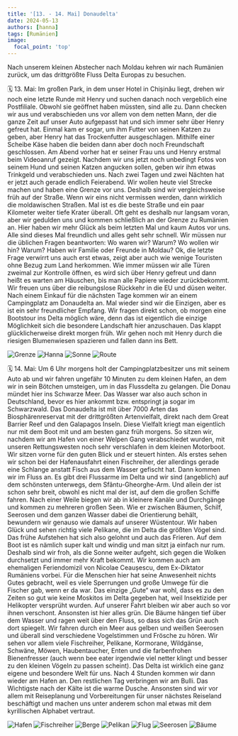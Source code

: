 ```yaml
---
title: '[13. - 14. Mai] Donaudelta'
date: 2024-05-13
authors: [hanna]
tags: [Rumänien]
image:
  focal_point: 'top'
---
```

Nach unserem kleinen Abstecher nach Moldau kehren wir nach Rumänien zurück, um das drittgrößte Fluss Delta Europas zu besuchen.

<!--more-->

🗓️ 13. Mai: Im großen Park, in dem unser Hotel in Chișinău liegt, drehen wir noch eine letzte Runde mit Henry und suchen danach noch vergeblich eine Postfiliale. Obwohl sie geöffnet haben müssten, sind alle zu. Dann checken wir aus und verabschieden uns vor allem von dem netten Mann, der die ganze Zeit auf unser Auto aufgepasst hat und sich immer sehr über Henry gefreut hat. Einmal kam er sogar, um ihm Futter von seinen Katzen zu geben, aber Henry hat das Trockenfutter ausgeschlagen. Mithilfe einer Scheibe Käse haben die beiden dann aber doch noch Freundschaft geschlossen. Am Abend vorher hat er seiner Frau uns und Henry erstmal beim Videoanruf gezeigt. Nachdem wir uns jetzt noch unbedingt Fotos von seinem Hund und seinen Katzen angucken sollen, geben wir ihm etwas Trinkgeld und verabschieden uns. Nach zwei Tagen und zwei Nächten hat er jetzt auch gerade endlich Feierabend. Wir wollen heute viel Strecke machen und haben eine Grenze vor uns. Deshalb sind wir vergleichsweise früh auf der Straße. Wenn wir eins nicht vermissen werden, dann wirklich die moldawischen Straßen. Mal ist es die beste Straße und ein paar Kilometer weiter tiefe Krater überall. Oft geht es deshalb nur langsam voran, aber wir gedulden uns und kommen schließlich an der Grenze zu Rumänien an. Hier haben wir mehr Glück als beim letzten Mal und kaum Autos vor uns. Alle sind dieses Mal freundlich und alles geht sehr schnell. Wir müssen nur die üblichen Fragen beantworten: Wo waren wir? Warum? Wo wollen wir hin? Warum? Haben wir Familie oder Freunde in Moldau? Ok, die letzte Frage verwirrt uns auch erst etwas, zeigt aber auch wie wenige Touristen ohne Bezug zum Land herkommen. Wie immer müssen wir alle Türen zweimal zur Kontrolle öffnen, es wird sich über Henry gefreut und dann heißt es warten am Häuschen, bis man alle Papiere wieder zurückbekommt. Wir freuen uns über die reibungslose Rückkehr in die EU und düsen weiter. Nach einem Einkauf für die nächsten Tage kommen wir an einem Campingplatz am Donaudelta an. Mal wieder sind wir die Einzigen, aber es ist ein sehr freundlicher Empfang. Wir fragen direkt schon, ob morgen eine Bootstour ins Delta möglich wäre, denn das ist eigentlich die einzige Möglichkeit sich die besondere Landschaft hier anzuschauen. Das klappt glücklicherweise direkt morgen früh. Wir gehen noch mit Henry durch die riesigen Blumenwiesen spazieren und fallen dann ins Bett.

<img src="Grenze.jpg" alt="Grenze" caption="">

<img src="Hanna.jpg" alt="Hanna" caption=" ">

<img src="Sonne.jpg" alt="Sonne" caption=" ">

<img src="Route_13.05.24.jpg" alt="Route" caption=" ">

🗓️ 14. Mai: Um 6 Uhr morgens holt der Campingplatzbesitzer uns mit seinem Auto ab und wir fahren ungefähr 10 Minuten zu dem kleinen Hafen, an dem wir in sein Bötchen umsteigen, um in das Flussdelta zu gelangen. Die Donau mündet hier ins Schwarze Meer. Das Wasser war also auch schon in Deutschland, bevor es hier ankommt bzw. entspringt ja sogar im Schwarzwald. Das Donaudelta ist mit über 7000 Arten das Biosphärenreservat mit der drittgrößten Artenvielfalt, direkt nach dem Great Barrier Reef und den Galapagos Inseln. Diese Vielfalt kriegt man eigentlich nur mit dem Boot mit und am besten ganz früh morgens. So sitzen wir, nachdem wir am Hafen von einer Welpen Gang verabschiedet wurden, mit unseren Rettungswesten noch sehr verschlafen in dem kleinen Motorboot. Wir sitzen vorne für den guten Blick und er steuert hinten. Als erstes sehen wir schon bei der Hafenausfahrt einen Fischreiher, der allerdings gerade eine Schlange anstatt Fisch aus dem Wasser gefischt hat. Dann kommen wir im Fluss an. Es gibt drei Flussarme im Delta und wir sind (angeblich) auf dem schönsten unterwegs, dem Sfântu-Gheorghe-Arm. Und allein der ist schon sehr breit, obwohl es nicht mal der ist, auf dem die großen Schiffe fahren. Nach einer Weile biegen wir ab in kleinere Kanäle und Durchgänge und kommen zu mehreren großen Seen. Wie er zwischen Bäumen, Schilf, Seerosen und dem ganzen Wasser dabei die Orientierung behält, bewundern wir genauso wie damals auf unserer Wüstentour. Wir haben Glück und sehen richtig viele Pelikane, die im Delta die größten Vögel sind. Das frühe Aufstehen hat sich also gelohnt und auch das Frieren. Auf dem Boot ist es nämlich super kalt und windig und man sitzt ja einfach nur rum. Deshalb sind wir froh, als die Sonne weiter aufgeht, sich gegen die Wolken durchsetzt und immer mehr Kraft bekommt. Wir kommen auch am ehemaligen Feriendomizil von Nicolae Ceaușescu, dem Ex-Diktator Rumäniens vorbei. Für die Menschen hier hat seine Anwesenheit nichts Gutes gebracht, weil es viele Sperrungen und große Umwege für die Fischer gab, wenn er da war. Das einzige „Gute“ war wohl, dass es zu den Zeiten so gut wie keine Moskitos im Delta gegeben hat, weil Insektizide per Helikopter versprüht wurden. Auf unserer Fahrt bleiben wir aber auch so vor ihnen verschont. Ansonsten ist hier alles grün. Die Bäume hängen tief über dem Wasser und ragen weit über den Fluss, so dass sich das Grün auch dort spiegelt. Wir fahren durch ein Meer aus gelben und weißen Seerosen und überall sind verschiedene Vogelstimmen und Frösche zu hören. Wir sehen vor allem viele Fischreiher, Pelikane, Kormorane, Wildgänse, Schwäne, Möwen, Haubentaucher, Enten und die farbenfrohen Bienenfresser (auch wenn bee eater irgendwie viel netter klingt und besser zu den kleinen Vögeln zu passen scheint). Das Delta ist wirklich eine ganz eigene und besondere Welt für uns. Nach 4 Stunden kommen wir dann wieder am Hafen an. Den restlichen Tag verbringen wir am Bulli. Das Wichtigste nach der Kälte ist die warme Dusche. Ansonsten sind wir vor allem mit Reiseplanung und Vorbereitungen für unser nächstes Reiseland beschäftigt und machen uns unter anderem schon mal etwas mit dem kyrillischen Alphabet vertraut.

<img src="Hafen.jpg" alt="Hafen" caption="">

<img src="Fischreiher.jpg" alt="Fischreiher" caption="">

<img src="Berge.jpg" alt="Berge" caption="">

<img src="Pelikan.jpg" alt="Pelikan" caption="">

<img src="Flug.jpg" alt="Flug" caption="">

<img src="Seerosen.jpg" alt="Seerosen" caption="">

<img src="Baeume.jpg" alt="Bäume" caption="">
